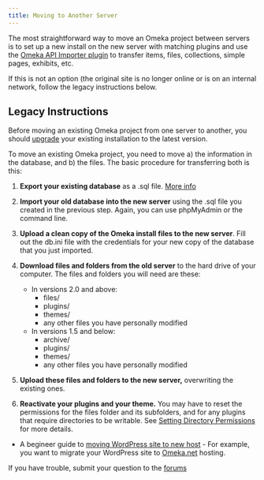 ```yaml
---
title: Moving to Another Server
---
```


The most straightforward way to move an Omeka project between servers is to set up a new install on the new server with matching plugins and use the [Omeka API Importer plugin](../Plugins/Omeka_API_Import.md) to transfer items, files, collections, simple pages, exhibits, etc.

If this is not an option (the original site is no longer online or is on an internal network, follow the legacy instructions below.

Legacy Instructions
-------------------

Before moving an existing Omeka project from one server to another, you should [upgrade](../Installation/Upgrading.md) your existing installation to the latest version.

To move an existing Omeka project, you need to move a) the information in the database, and b) the files. The basic procedure for transferring both is this:

1.  **Export your existing database** as a .sql file. [More info](Backing_up_an_Omeka_Database.md)
2.  **Import your old database into the new server** using the .sql file you created in the previous step. Again, you can use phpMyAdmin or the command line.
3.  **Upload a clean copy of the Omeka install files to the new server**. Fill out the db.ini file with the credentials for your new copy of the database that you just imported.
4.  **Download files and folders from the old server** to the hard drive of your computer. The files and folders you will need are these:
    -   In versions 2.0 and above:
        -   files/
        -   plugins/
        -   themes/
        -   any other files you have personally modified
    -   In versions 1.5 and below:
        -   archive/
        -   plugins/
        -   themes/
        -   any other files you have personally modified

5.  **Upload these files and folders to the new server,** overwriting the existing ones.
6.  **Reactivate your plugins and your theme.**
 You may have to reset the permissions for the files folder and its subfolders, and for any plugins that require directories to be writable. See [Setting Directory Permissions](../Installation/Setting_Directory_Permissions.md) for more details.
 * A begineer guide to [moving WordPress site to new host](https://www.wpmyweb.com/wordpress/move-wordpress-site-new-host.html) - For example, you want to migrate your WordPress site to [Omeka.net](http://omeka.net) hosting.

If you have trouble, submit your question to the
[forums](https://forum.omeka.org)

